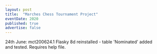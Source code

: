 ```yaml
---
layout: post
title:  "Marches Chess Tournament Project"
eventDate: 2020
published: true
advertise: false
---
```


24th June:    mct200624.1  Flasky 8d reinstalled - table 'Nominated' added and tested. Requires help file.

